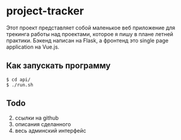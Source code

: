 # project-tracker

Этот проект представляет собой маленькое веб приложение для трекинга работы над проектами, которое я пишу в плане летней практики.
Бэкенд написан на Flask, а фронтенд это single page application на Vue.js.

## Как запускать программу

```console
$ cd api/
$ ./run.sh
```

## Todo
2. ссылки на github
3. описания сделанного
5. весь админский интерфейс
